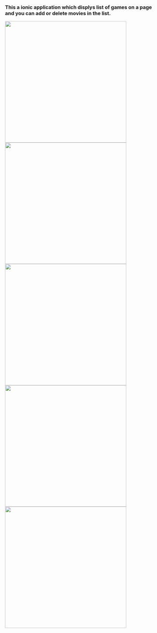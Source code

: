 ### This a ionic application which displys list of games on a page and you can add or delete movies in the list.

<img src="1.PNG" width="400">
<img src="2.PNG" width="400">
<img src="3.PNG" width="400">
<img src="4.PNG" width="400">
<img src="5.PNG" width="400">
